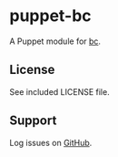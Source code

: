 puppet-bc
=========

A Puppet module for [bc](http://pubs.opengroup.org/onlinepubs/9699919799/utilities/bc.html).

License
-------

See included LICENSE file.

Support
-------

Log issues on [GitHub](https://github.com/rfletcher/puppet-bc).
